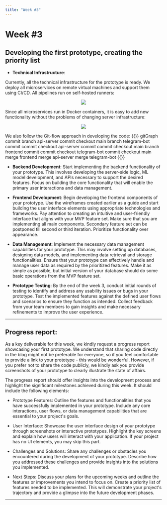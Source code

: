 ```yaml
---
title: "Week #3"
---
```


# **Week #3**

## **Developing the first prototype, creating the priority list**

- **Technical Infrastructure**: 

Currently, all the technical infrastructure for the prototype is ready. We deploy all microservices on remote virtual machines and support them using CI/CD. All pipelines run on self-hosted runners:
<div style="display: flex; justify-content: center; align-items: center;">
    <img style="max-width: 100%; height: auto;" src="/2024/Monidorm/self-hosted_runners.jpg">
</div>

Since all microservices run in Docker containers, it is easy to add new functionality without the problems of changing server infrastructure:
<div style="display: flex; justify-content: center; align-items: center;">
    <img style="max-width: 100%; height: auto;" src="/2024/Monidorm/docker_container.jpg">
</div>

We also follow the Git-flow approach in developing the code:
{{<mermaid>}}
gitGraph
  commit
  branch api-server
  commit
  checkout main
  branch telegram-bot
  commit
  commit
  checkout api-server
  commit
  commit
  checkout main
  branch frontend
  commit
  commit
  checkout telegram-bot
  commit
  checkout main
  merge frontend
  merge api-server
  merge telegram-bot
{{</mermaid>}}

- **Backend Development**: Start implementing the backend functionality of your prototype. This involves developing the server-side logic, ML model development, and APIs necessary to support the desired features. Focus on building the core functionality that will enable the primary user interactions and data management.

- **Frontend Development**: Begin developing the frontend components of your prototype. Use the wireframes created earlier as a guide and start building the user interface elements using appropriate technologies and frameworks. Pay attention to creating an intuitive and user-friendly interface that aligns with your MVP feature set. Make sure that you are implementing all main components. Secondary feature set can be postponed till second or third iteration. Prioritize functionality over appearance.

- **Data Management**: Implement the necessary data management capabilities for your prototype. This may involve setting up databases, designing data models, and implementing data retrieval and storage functionalities. Ensure that your prototype can effectively handle and manage user data as required by the prioritized features. Make it as simple as possible, but initial version of your database should do some basic operations from the MVP feature set.  

- **Prototype Testing**: By the end of the week 3, conduct initial rounds of testing to identify and address any usability issues or bugs in your prototype. Test the implemented features against the defined user flows and scenarios to ensure they function as intended. Collect feedback from your team members to gain insights and make necessary refinements to improve the user experience.

---

## **Progress report**:  
As a key deliverable for this week, we kindly request a progress report showcasing your first prototype. We understand that sharing code directly in the blog might not be preferable for everyone, so if you feel comfortable to provide a link to your prototype - this would be wonderful. However, if you prefer not to share the code publicly, we kindly ask you provide screenshots of your prototype to clearly illustrate the state of affairs.

The progress report should offer insights into the development process and highlight the significant milestones achieved during this week. It should include the following elements:

 - Prototype Features: Outline the features and functionalities that you have successfully implemented in your prototype. Include any core interactions, user flows, or data management capabilities that are essential to your project's goals.

 - User Interface: Showcase the user interface design of your prototype through screenshots or interactive prototypes. Highlight the key screens and explain how users will interact with your application. If your project has no UI elements, you may skip this part.

 - Challenges and Solutions: Share any challenges or obstacles you encountered during the development of your prototype. Describe how you addressed these challenges and provide insights into the solutions you implemented.

- Next Steps: Discuss your plans for the upcoming weeks and outline the features or improvements you intend to focus on. Create a priority list of features needed to be implemented. This will demonstrate your project's trajectory and provide a glimpse into the future development phases.

---
